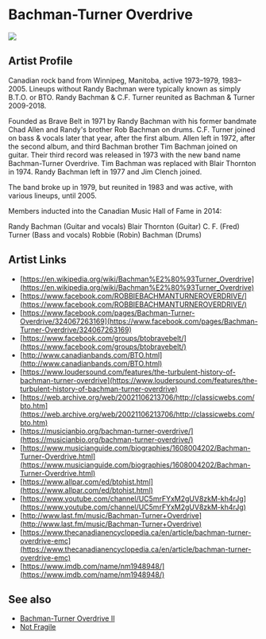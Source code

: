 # Bachman-Turner Overdrive

![](../../asssets/artists/Bachman-Turner_Overdrive.png)

## Artist Profile

Canadian rock band from Winnipeg, Manitoba, active 1973–1979, 1983–2005. Lineups without Randy Bachman were typically known as simply B.T.O. or BTO. Randy Bachman & C.F. Turner reunited as Bachman &amp; Turner 2009-2018.

Founded as Brave Belt in 1971 by Randy Bachman with his former bandmate Chad Allen and Randy's brother Rob Bachman on drums. C.F. Turner joined on bass & vocals later that year, after the first album. Allen left in 1972, after the second album, and third Bachman brother Tim Bachman joined on guitar. Their third record was released in 1973 with the new band name Bachman-Turner Overdrive. Tim Bachman was replaced with Blair Thornton in 1974. Randy Bachman left in 1977 and Jim Clench joined. 

The band broke up in 1979, but reunited in 1983 and was active, with various lineups, until 2005.

Members inducted into the Canadian Music Hall of Fame in 2014:

Randy Bachman (Guitar and vocals)
Blair Thornton (Guitar)
C. F. (Fred) Turner (Bass and vocals)
Robbie (Robin) Bachman (Drums)

## Artist Links

- [https://en.wikipedia.org/wiki/Bachman%E2%80%93Turner_Overdrive](https://en.wikipedia.org/wiki/Bachman%E2%80%93Turner_Overdrive)
- [https://www.facebook.com/ROBBIEBACHMANTURNEROVERDRIVE/](https://www.facebook.com/ROBBIEBACHMANTURNEROVERDRIVE/)
- [https://www.facebook.com/pages/Bachman-Turner-Overdrive/324067263169](https://www.facebook.com/pages/Bachman-Turner-Overdrive/324067263169)
- [https://www.facebook.com/groups/btobravebelt/](https://www.facebook.com/groups/btobravebelt/)
- [http://www.canadianbands.com/BTO.html](http://www.canadianbands.com/BTO.html)
- [https://www.loudersound.com/features/the-turbulent-history-of-bachman-turner-overdrive](https://www.loudersound.com/features/the-turbulent-history-of-bachman-turner-overdrive)
- [https://web.archive.org/web/20021106213706/http://classicwebs.com/bto.htm](https://web.archive.org/web/20021106213706/http://classicwebs.com/bto.htm)
- [https://musicianbio.org/bachman-turner-overdrive/](https://musicianbio.org/bachman-turner-overdrive/)
- [https://www.musicianguide.com/biographies/1608004202/Bachman-Turner-Overdrive.html](https://www.musicianguide.com/biographies/1608004202/Bachman-Turner-Overdrive.html)
- [https://www.allpar.com/ed/btohist.html](https://www.allpar.com/ed/btohist.html)
- [https://www.youtube.com/channel/UC5mrFYxM2gUV8zkM-kh4rJg](https://www.youtube.com/channel/UC5mrFYxM2gUV8zkM-kh4rJg)
- [http://www.last.fm/music/Bachman-Turner+Overdrive](http://www.last.fm/music/Bachman-Turner+Overdrive)
- [https://www.thecanadianencyclopedia.ca/en/article/bachman-turner-overdrive-emc](https://www.thecanadianencyclopedia.ca/en/article/bachman-turner-overdrive-emc)
- [https://www.imdb.com/name/nm1948948/](https://www.imdb.com/name/nm1948948/)


## See also

- [Bachman-Turner Overdrive II](Bachman-Turner_Overdrive-Bachman-Turner_Overdrive_II.md)
- [Not Fragile](Bachman-Turner_Overdrive-Not_Fragile.md)
